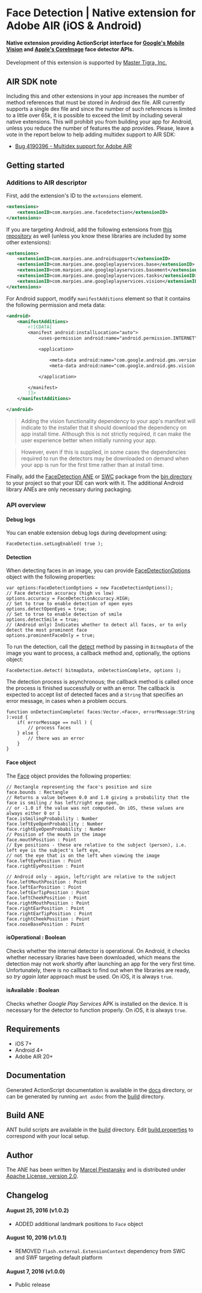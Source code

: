 # Face Detection | Native extension for Adobe AIR (iOS & Android)

#### Native extension providing ActionScript interface for [Google's Mobile Vision](https://developers.google.com/vision/) and [Apple's CoreImage](https://developer.apple.com/library/ios/documentation/CoreImage/Reference/CIDetector_Ref/index.html#//apple_ref/occ/cl/CIDetector) face detector APIs.

Development of this extension is supported by [Master Tigra, Inc.](https://github.com/mastertigra)

## AIR SDK note

Including this and other extensions in your app increases the number of method references that must be stored in Android dex file. AIR currently supports a single dex file and since the number of such references is limited to a little over 65k, it is possible to exceed the limit by including several native extensions. This will prohibit you from building your app for Android, unless you reduce the number of features the app provides. Please, leave a vote in the report below to help adding multidex support to AIR SDK:

* [Bug 4190396 - Multidex support for Adobe AIR](https://bugbase.adobe.com/index.cfm?event=bug&id=4190396)

## Getting started

### Additions to AIR descriptor

First, add the extension's ID to the `extensions` element.

```xml
<extensions>
    <extensionID>com.marpies.ane.facedetection</extensionID>
</extensions>
```

If you are targeting Android, add the following extensions from [this repository](https://github.com/marpies/android-dependency-anes) as well (unless you know these libraries are included by some other extensions):

```xml
<extensions>
    <extensionID>com.marpies.ane.androidsupport</extensionID>
    <extensionID>com.marpies.ane.googleplayservices.base</extensionID>
    <extensionID>com.marpies.ane.googleplayservices.basement</extensionID>
    <extensionID>com.marpies.ane.googleplayservices.tasks</extensionID>
    <extensionID>com.marpies.ane.googleplayservices.vision</extensionID>
</extensions>
```

For Android support, modify `manifestAdditions` element so that it contains the following permission and meta data:

```xml
<android>
    <manifestAdditions>
        <![CDATA[
        <manifest android:installLocation="auto">
            <uses-permission android:name="android.permission.INTERNET"/>

            <application>

                <meta-data android:name="com.google.android.gms.version" android:value="@integer/google_play_services_version" />
                <meta-data android:name="com.google.android.gms.vision.DEPENDENCIES" android:value="face" />

            </application>

        </manifest>
        ]]>
    </manifestAdditions>

</android>
```

> Adding the vision functionality dependency to your app's manifest will indicate to the installer that it should download the dependency on app install time. Although this is not strictly required, it can make the user experience better when initially running your app.

> However, even if this is supplied, in some cases the dependencies required to run the detectors may be downloaded on demand when your app is run for the first time rather than at install time.

Finally, add the [FaceDetection ANE](bin/com.marpies.ane.facedetection.ane) or [SWC](bin/com.marpies.ane.facedetection.swc) package from the [bin directory](bin/) to your project so that your IDE can work with it. The additional Android library ANEs are only necessary during packaging.

### API overview

#### Debug logs

You can enable extension debug logs during development using:

```as3
FaceDetection.setLogEnabled( true );
```

#### Detection

When detecting faces in an image, you can provide [FaceDetectionOptions](actionscript/src/com/marpies/ane/facedetection/FaceDetectionOptions.as) object with the following properties:

```as3
var options:FaceDetectionOptions = new FaceDetectionOptions();
// Face detection accuracy (high vs low)
options.accuracy = FaceDetectionAccuracy.HIGH;
// Set to true to enable detection of open eyes
options.detectOpenEyes = true;
// Set to true to enable detection of smile
options.detectSmile = true;
// (Android only) Indicates whether to detect all faces, or to only detect the most prominent face
options.prominentFaceOnly = true;
```

To run the detection, call the [detect](actionscript/src/com/marpies/ane/facedetection/FaceDetection.as#L79-L106) method by passing in `BitmapData` of the image you want to process, a callback method and, optionally, the options object:

```as3
FaceDetection.detect( bitmapData, onDetectionComplete, options );
```

The detection process is asynchronous; the callback method is called once the process is finished successfully or with an error. The callback is expected to accept list of detected faces and a `String` that specifies an error message, in cases when a problem occurs.

```as3
function onDetectionComplete( faces:Vector.<Face>, errorMessage:String ):void {
    if( errorMessage == null ) {
        // process faces
    } else {
        // there was an error
    }
}
```

#### Face object

The [Face](actionscript/src/com/marpies/ane/facedetection/Face.as) object provides the following properties:

```as3
// Rectangle representing the face's position and size
face.bounds : Rectangle
// Returns a value between 0.0 and 1.0 giving a probability that the face is smiling / has left/right eye open,
// or -1.0 if the value was not computed. On iOS, these values are always either 0 or 1
face.isSmilingProbability : Number
face.leftEyeOpenProbability : Number
face.rightEyeOpenProbability : Number
// Position of the mouth in the image
face.mouthPosition : Point
// Eye positions - these are relative to the subject (person), i.e. left eye is the subject's left eye,
// not the eye that is on the left when viewing the image
face.leftEyePosition : Point
face.rightEyePosition : Point

// Android only - again, left/right are relative to the subject
face.leftMouthPosition : Point
face.leftEarPosition : Point
face.leftEarTipPosition : Point
face.leftCheekPosition : Point
face.rightMouthPosition : Point
face.rightEarPosition : Point
face.rightEarTipPosition : Point
face.rightCheekPosition : Point
face.noseBasePosition : Point
```

#### isOperational : Boolean

Checks whether the internal detector is operational. On Android, it checks whether necessary libraries have been downloaded, which means the detection may not work shortly after launching an app for the very first time. Unfortunately, there is no callback to find out when the libraries are ready, so *try again later* approach must be used. On iOS, it is always `true`.

#### isAvailable : Boolean

Checks whether *Google Play Services* APK is installed on the device. It is necessary for the detector to function properly. On iOS, it is always `true`.

## Requirements

* iOS 7+
* Android 4+
* Adobe AIR 20+

## Documentation
Generated ActionScript documentation is available in the [docs](docs/) directory, or can be generated by running `ant asdoc` from the [build](build/) directory.

## Build ANE
ANT build scripts are available in the [build](build/) directory. Edit [build.properties](build/build.properties) to correspond with your local setup.

## Author
The ANE has been written by [Marcel Piestansky](https://twitter.com/marpies) and is distributed under [Apache License, version 2.0](http://www.apache.org/licenses/LICENSE-2.0.html).

## Changelog

#### August 25, 2016 (v1.0.2)

* ADDED additional landmark positions to `Face` object

#### August 10, 2016 (v1.0.1)

* REMOVED `flash.external.ExtensionContext` dependency from SWC and SWF targeting default platform

#### August 7, 2016 (v1.0.0)

* Public release
